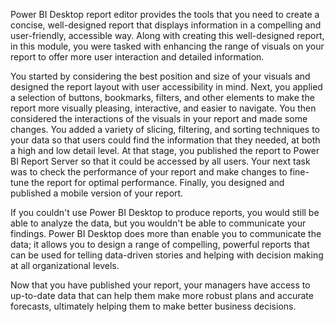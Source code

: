 Power BI Desktop report editor provides the tools that you need to create a concise, well-designed report that displays information in a compelling and user-friendly, accessible way. Along with creating this well-designed report, in this module, you were tasked with enhancing the range of visuals on your report to offer more user interaction and detailed information.

You started by considering the best position and size of your visuals and designed the report layout with user accessibility in mind. Next, you applied a selection of buttons, bookmarks, filters, and other elements to make the report more visually pleasing, interactive, and easier to navigate. You then considered the interactions of the visuals in your report and made some changes. You added a variety of slicing, filtering, and sorting techniques to your data so that users could find the information that they needed, at both a high and low detail level. At that stage, you published the report to Power BI Report Server so that it could be accessed by all users. Your next task was to check the performance of your report and make changes to fine-tune the report for optimal performance. Finally, you designed and published a mobile version of your report.

If you couldn't use Power BI Desktop to produce reports, you would still be able to analyze the data, but you wouldn't be able to communicate your findings. Power BI Desktop does more than enable you to communicate the data; it allows you to design a range of compelling, powerful reports that can be used for telling data-driven stories and helping with decision making at all organizational levels.

Now that you have published your report, your managers have access to up-to-date data that can help them make more robust plans and accurate forecasts, ultimately helping them to make better business decisions.
